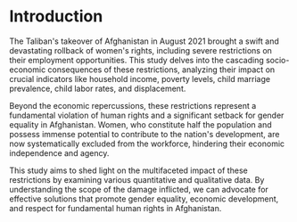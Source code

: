 # Introduction
The Taliban's takeover of Afghanistan in August 2021 brought a swift and devastating rollback of women's rights, including severe restrictions on their employment opportunities. This study delves into the cascading socio-economic consequences of these restrictions, analyzing their impact on crucial indicators like household income, poverty levels, child marriage prevalence, child labor rates, and displacement.

Beyond the economic repercussions, these restrictions represent a fundamental violation of human rights and a significant setback for gender equality in Afghanistan. Women, who constitute half the population and possess immense potential to contribute to the nation's development, are now systematically excluded from the workforce, hindering their economic independence and agency.

This study aims to shed light on the multifaceted impact of these restrictions by examining various quantitative and qualitative data. By understanding the scope of the damage inflicted, we can advocate for effective solutions that promote gender equality, economic development, and respect for fundamental human rights in Afghanistan.
